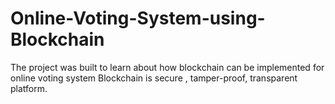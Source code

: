 # Online-Voting-System-using-Blockchain

The project was built to learn about how blockchain can be implemented for online voting system 
Blockchain is secure , tamper-proof, transparent platform.
